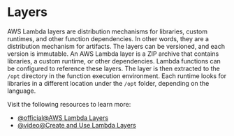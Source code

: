 # Layers

AWS Lambda layers are distribution mechanisms for libraries, custom runtimes, and other function dependencies. In other words, they are a distribution mechanism for artifacts. The layers can be versioned, and each version is immutable. An AWS Lambda layer is a ZIP archive that contains libraries, a custom runtime, or other dependencies. Lambda functions can be configured to reference these layers. The layer is then extracted to the `/opt` directory in the function execution environment. Each runtime looks for libraries in a different location under the `/opt` folder, depending on the language.

Visit the following resources to learn more:

- [@official@AWS Lambda Layers](https://docs.aws.amazon.com/lambda/latest/dg/chapter-layers.html)
- [@video@Create and Use Lambda Layers](https://www.youtube.com/watch?v=jyuZDkiHe2Q)
